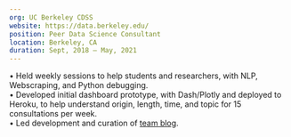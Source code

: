 ```yaml
---
org: UC Berkeley CDSS
website: https://data.berkeley.edu/
position: Peer Data Science Consultant
location: Berkeley, CA
duration: Sept, 2018 — May, 2021
---
```

  &bull; Held weekly sessions to help students and researchers, with NLP, Webscraping, and Python debugging.  
  &bull; Developed initial dashboard prototype, with Dash/Plotly and deployed to Heroku, to help understand origin, length, time, and topic for 15 consultations per week.  
  &bull; Led development and curation of <a href="https://medium.com/datapeerconsulting" target="_blank" class="underline">team blog</a>.  
